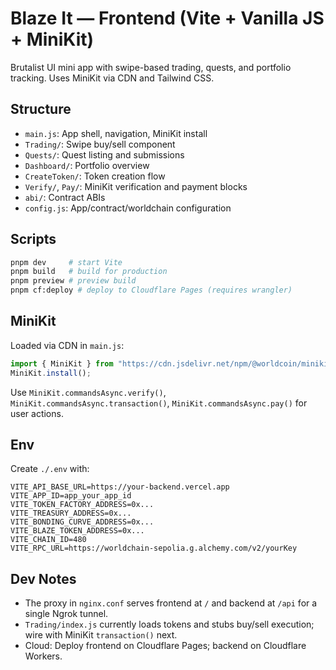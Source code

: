 # Blaze It — Frontend (Vite + Vanilla JS + MiniKit)

Brutalist UI mini app with swipe-based trading, quests, and portfolio tracking. Uses MiniKit via CDN and Tailwind CSS.

## Structure
- `main.js`: App shell, navigation, MiniKit install
- `Trading/`: Swipe buy/sell component
- `Quests/`: Quest listing and submissions
- `Dashboard/`: Portfolio overview
- `CreateToken/`: Token creation flow
- `Verify/`, `Pay/`: MiniKit verification and payment blocks
- `abi/`: Contract ABIs
- `config.js`: App/contract/worldchain configuration

## Scripts
```bash
pnpm dev     # start Vite
pnpm build   # build for production
pnpm preview # preview build
pnpm cf:deploy # deploy to Cloudflare Pages (requires wrangler)
```

## MiniKit
Loaded via CDN in `main.js`:

```js
import { MiniKit } from "https://cdn.jsdelivr.net/npm/@worldcoin/minikit-js@1.1.1/+esm";
MiniKit.install();
```

Use `MiniKit.commandsAsync.verify()`, `MiniKit.commandsAsync.transaction()`, `MiniKit.commandsAsync.pay()` for user actions.

## Env
Create `./.env` with:
```
VITE_API_BASE_URL=https://your-backend.vercel.app
VITE_APP_ID=app_your_app_id
VITE_TOKEN_FACTORY_ADDRESS=0x...
VITE_TREASURY_ADDRESS=0x...
VITE_BONDING_CURVE_ADDRESS=0x...
VITE_BLAZE_TOKEN_ADDRESS=0x...
VITE_CHAIN_ID=480
VITE_RPC_URL=https://worldchain-sepolia.g.alchemy.com/v2/yourKey
```

## Dev Notes
- The proxy in `nginx.conf` serves frontend at `/` and backend at `/api` for a single Ngrok tunnel.
- `Trading/index.js` currently loads tokens and stubs buy/sell execution; wire with MiniKit `transaction()` next.
 - Cloud: Deploy frontend on Cloudflare Pages; backend on Cloudflare Workers.
